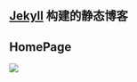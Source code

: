 ## [Jekyll](http://jekyllcn.com/) 构建的静态博客

## HomePage

![](/attachments/images/screenshots/1.gif)

